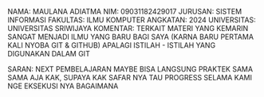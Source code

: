 NAMA: MAULANA ADIATMA
NIM: 09031182429017
JURUSAN: SISTEM INFORMASI
FAKULTAS: ILMU KOMPUTER
ANGKATAN: 2024
UNIVERSITAS: UNIVERSITAS SRIWIJAYA
KOMENTAR: TERKAIT MATERI YANG KEMARIN SANGAT MENJADI ILMU YANG BARU BAGI SAYA (KARNA BARU PERTAMA KALI NYOBA GIT & GITHUB) APALAGI ISTILAH - ISTILAH YANG DIGUNAKAN DALAM GIT

SARAN: NEXT PEMBELAJARAN MAYBE BISA LANGSUNG PRAKTEK SAMA SAMA AJA KAK, SUPAYA KAK SAFAR NYA TAU PROGRESS SELAMA KAMI NGE EKSEKUSI NYA BAGAIMANA
